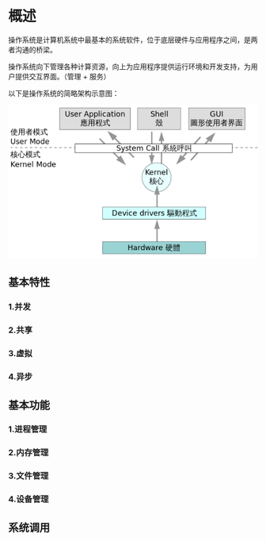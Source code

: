 # 概述

操作系统是计算机系统中最基本的系统软件，位于底层硬件与应用程序之间，是两者沟通的桥梁。

操作系统向下管理各种计算资源，向上为应用程序提供运行环境和开发支持，为用户提供交互界面。（管理 + 服务）

以下是操作系统的简略架构示意图：

![](.\操作系统\操作系统简略架构.png)

## 基本特性

### 1.并发

### 2.共享

### 3.虚拟

### 4.异步



## 基本功能

### 1.进程管理

### 2.内存管理

### 3.文件管理

### 4.设备管理



## 系统调用